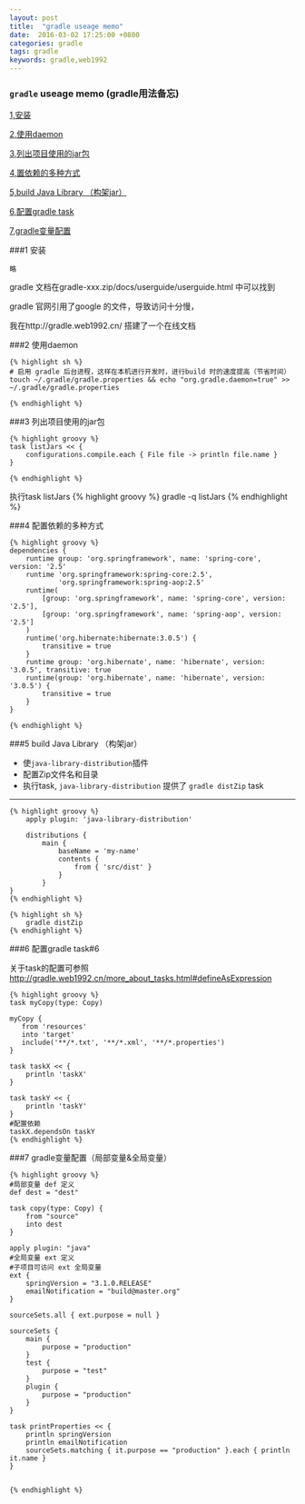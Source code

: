 ```yaml
---
layout: post
title:  "gradle useage memo"
date:  2016-03-02 17:25:00 +0800
categories: gradle
tags: gradle
keywords: gradle,web1992
---
```


###  `gradle` useage memo (gradle用法备忘)

<!--more-->

[1,安装](#1)

[2,使用daemon](#2)

[3,列出项目使用的jar包](#3)

[4,置依赖的多种方式](#4)

[5,build Java Library （构架jar）](#5)

[6,配置gradle task](#6)

[7,gradle变量配置](#7)

###1 安装

	略
gradle 文档在gradle-xxx.zip/docs/userguide/userguide.html 中可以找到

gradle 官网引用了google 的文件，导致访问十分慢，

我在http://gradle.web1992.cn/ 搭建了一个在线文档

	
###2 使用daemon

	{% highlight sh %}
	# 启用 gradle 后台进程，这样在本机进行开发时，进行build 时的速度提高（节省时间）
	touch ~/.gradle/gradle.properties && echo "org.gradle.daemon=true" >> ~/.gradle/gradle.properties
	
	{% endhighlight %}


###3 列出项目使用的jar包

	{% highlight groovy %}
	task listJars << {
		configurations.compile.each { File file -> println file.name }
	}
	
	{% endhighlight %}
执行task listJars
	{% highlight groovy %}
	gradle -q listJars
	{% endhighlight %}

###4 配置依赖的多种方式

	{% highlight groovy %}
	dependencies {
	    runtime group: 'org.springframework', name: 'spring-core', version: '2.5'
	    runtime 'org.springframework:spring-core:2.5',
	            'org.springframework:spring-aop:2.5'
	    runtime(
	        [group: 'org.springframework', name: 'spring-core', version: '2.5'],
	        [group: 'org.springframework', name: 'spring-aop', version: '2.5']
	    )
	    runtime('org.hibernate:hibernate:3.0.5') {
	        transitive = true
	    }
	    runtime group: 'org.hibernate', name: 'hibernate', version: '3.0.5', transitive: true
	    runtime(group: 'org.hibernate', name: 'hibernate', version: '3.0.5') {
	        transitive = true
	    }
	}
	
	{% endhighlight %}
###5 build Java Library （构架jar）

- 使`java-library-distribution`插件
- 配置Zip文件名和目录
- 执行task, `java-library-distribution` 提供了 `gradle distZip` task

---


	{% highlight groovy %}
		apply plugin: 'java-library-distribution'
			
		distributions {
	    	main {
	        	baseName = 'my-name'
	        	contents {
	            	from { 'src/dist' }
	        	}
	    	}
	}
	{% endhighlight %}

	{% highlight sh %}
		gradle distZip
	{% endhighlight %}

###6 配置gradle task#6 

关于task的配置可参照 http://gradle.web1992.cn/more_about_tasks.html#defineAsExpression

	{% highlight groovy %}
	task myCopy(type: Copy)
	
	myCopy {
	   from 'resources'
	   into 'target'
	   include('**/*.txt', '**/*.xml', '**/*.properties')
	}
	
	task taskX << {
	    println 'taskX'
	}
	
	task taskY << {
	    println 'taskY'
	}
	#配置依赖
	taskX.dependsOn taskY
	{% endhighlight %}

###7 gradle变量配置（局部变量&全局变量）

	{% highlight groovy %}
	#局部变量 def 定义
	def dest = "dest"
	
	task copy(type: Copy) {
	    from "source"
	    into dest
	}
	
	apply plugin: "java"
	#全局变量 ext 定义
	#子项目可访问 ext 全局变量
	ext {
	    springVersion = "3.1.0.RELEASE"
	    emailNotification = "build@master.org"
	}
	
	sourceSets.all { ext.purpose = null }
	
	sourceSets {
	    main {
	        purpose = "production"
	    }
	    test {
	        purpose = "test"
	    }
	    plugin {
	        purpose = "production"
	    }
	}
	
	task printProperties << {
	    println springVersion
	    println emailNotification
	    sourceSets.matching { it.purpose == "production" }.each { println it.name }
	}
	
	
	{% endhighlight %}
